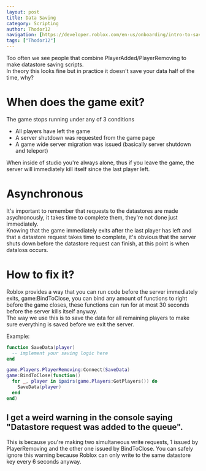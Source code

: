 ```yaml
---
layout: post
title: Data Saving
category: Scripting
author: Thodor12
navigation: [https://developer.roblox.com/en-us/onboarding/intro-to-saving-data]
tags: ["Thodor12"]
---
```


Too often we see people that combine PlayerAdded/PlayerRemoving to make datastore saving scripts.  
In theory this looks fine but in practice it doesn't save your data half of the time, why?

# When does the game exit?
The game stops running under any of 3 conditions
- All players have left the game
- A server shutdown was requested from the game page
- A game wide server migration was issued (basically server shutdown and teleport)

When inside of studio you're always alone, thus if you leave the game, the server will immediately kill itself since the last player left.  

# Asynchronous
It's important to remember that requests to the datastores are made asychronously, it takes time to complete them, they're not done just immediately.  
Knowing that the game immediately exits after the last player has left and that a datastore request takes time to complete, it's obvious that the server shuts down before the datastore request can finish, at this point is when dataloss occurs.  

# How to fix it?
Roblox provides a way that you can run code before the server immediately exits, game:BindToClose, you can bind any amount of functions to right before the game closes, these functions can run for at most 30 seconds before the server kills itself anyway.  
The way we use this is to save the data for all remaining players to make sure everything is saved before we exit the server.

Example:
```lua
function SaveData(player)
  -- implement your saving logic here
end

game.Players.PlayerRemoving:Connect(SaveData)
game:BindToClose(function()
  for _, player in ipairs(game.Players:GetPlayers()) do
    SaveData(player)
  end
end)
```

## I get a weird warning in the console saying "Datastore request was added to the queue".

This is because you're making two simultaneous write requests, 1 issued by PlayerRemoving and the other one issued by BindToClose. You can safely ignore this warning because Roblox can only write to the same datastore key every 6 seconds anyway.